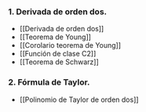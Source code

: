 ### 1. Derivada de orden dos.
- [[Derivada de orden dos]]
- [[Teorema de Young]]
- [[Corolario teorema de Young]]
- [[Función de clase C2]]
- [[Teorema de Schwarz]]
### 2. Fórmula de Taylor.
- [[Polinomio de Taylor de orden dos]]